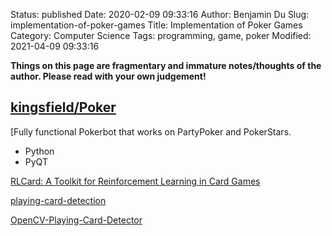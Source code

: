 Status: published
Date: 2020-02-09 09:33:16
Author: Benjamin Du
Slug: implementation-of-poker-games
Title: Implementation of Poker Games
Category: Computer Science
Tags: programming, game, poker
Modified: 2021-04-09 09:33:16

**Things on this page are fragmentary and immature notes/thoughts of the author. Please read with your own judgement!**

## [kingsfield/Poker](https://github.com/kingsfield/Poker)

[Fully functional Pokerbot that works on PartyPoker and PokerStars.
- Python
- PyQT

[RLCard: A Toolkit for Reinforcement Learning in Card Games](https://arxiv.org/pdf/1910.04376.pdf)

[playing-card-detection](https://github.com/geaxgx/playing-card-detection)

[OpenCV-Playing-Card-Detector](https://github.com/EdjeElectronics/OpenCV-Playing-Card-Detector)